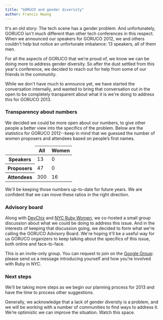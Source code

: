 ```yaml
---
title: "GORUCO and gender diversity"
author: Francis Hwang
---
```

It's an old story: The tech scene has a gender problem. And
unfortunately, GORUCO isn't much different than other tech conferences
in this respect. When we announced our speakers for GORUCO 2012, we and
others couldn't help but notice an unfortunate imbalance: 13 speakers,
all of them men.

For all the aspects of GORUCO that we’re proud of, we know we can be doing more to address gender diversity. So after the dust settled from this
year's conference, we decided to reach out for help from some of our
friends in the community.

While we don't have much to announce yet, we have started the conversation internally, and wanted to bring that conversation out in the open to be completely transparent about what it is we're doing to address this for GORUCO 2013.

### Transparency about numbers

We decided we could be more open about our numbers, to give other people
a better view into the specifics of the problem. Below are the statistics for GORUCO 2012--keep in mind
that we guessed the number of women proposers and attendees based on people’s first names.

<table class="data">
<thead>
  <tr>
    <td></td>
    <th>All</th>
    <th>Women</th>
  </tr>
</thead>
<tbody>
  <tr class="odd">
    <th>Speakers</th>
    <td>13</td>
    <td>0</td>
  </tr>
  <tr class="even">
    <th>Proposers</th>
    <td>47</td>
    <td>0</td>
  </tr>
  <tr class="odd">
    <th>Attendees</th>
    <td>300</td>
    <td>16</td>
  </tr>
</tbody>
</table>

We'll be keeping those numbers up-to-date for future years. We are confident that we can move these ratios in the right direction.

### Advisory board

Along with [DevChix](http://www.devchix.com/) and
[NYC Ruby Women](http://www.meetup.com/NYC-Ruby-Women/),
we co-hosted a small group discussion about what we could be doing to
address this issue. And in the interests of keeping that discussion going, we decided to
form what we're calling the GORUCO Advisory Board. We're
hoping it'll be a useful way for us GORUCO organizers to keep talking
about the specifics of this issue, both online and face-to-face.

This is an invite-only group. You can request to join on the [Google Group](https://groups.google.com/forum/#!contactowner/goruco-advisory-board): please send us a message introducing yourself and how you’re involved with Ruby in NYC.

### Next steps

We’ll be taking more steps as we begin our planning
process for 2013 and have the time to process other suggestions.

Generally, we acknowledge that a lack of gender diversity is a problem, and we will be working with a number of communities to find ways to address it. We’re optimistic we can improve the situation. Watch this space.
